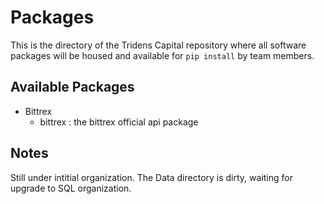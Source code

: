 # Packages

This is the directory of the Tridens Capital repository where all software packages will be housed and available for `pip install` by team members.

## Available Packages
* Bittrex
  + bittrex : the bittrex official api package

## Notes
Still under intitial organization. The Data directory is dirty, waiting for upgrade to SQL organization. 
